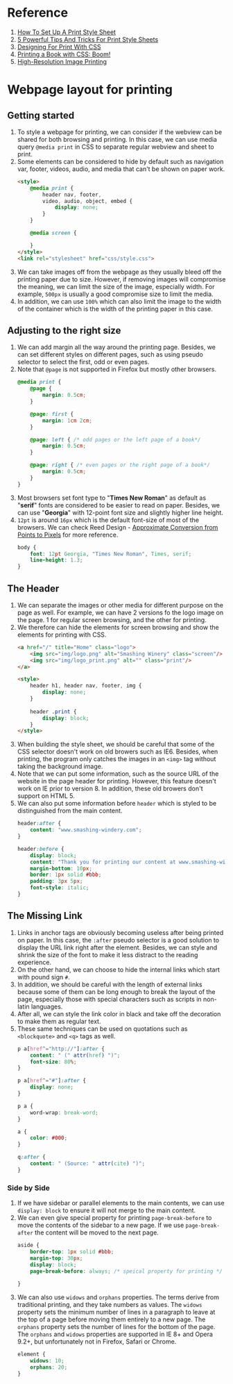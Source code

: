 # Reference
1. [How To Set Up A Print Style Sheet](https://www.smashingmagazine.com/2011/11/how-to-set-up-a-print-style-sheet/)
1. [5 Powerful Tips And Tricks For Print Style Sheets](https://www.smashingmagazine.com/2013/03/tips-and-tricks-for-print-style-sheets/)
1. [Designing For Print With CSS](https://www.smashingmagazine.com/2015/01/designing-for-print-with-css/)
1. [Printing a Book with CSS: Boom!](https://alistapart.com/article/boom/)
1. [High-Resolution Image Printing](https://alistapart.com/article/hiresprinting/)

# Webpage layout for printing
## Getting started
1. To style a webpage for printing, we can consider if the webview can be shared for both browsing and printing. In this case, we can use media query `@media print` in CSS to separate regular webview and sheet to print.
1. Some elements can be considered to hide by default such as navigation var, footer, videos, audio, and media that can't be shown on paper work.
    ```html
    <style>
        @media print {
            header nav, footer,
            video, audio, object, embed {
                display: none;
            }
        }

        @media screen {

        }
    </style>
    <link rel="stylesheet" href="css/style.css">
    ```
1. We can take images off from the webpage as they usually bleed off the printing paper due to size. However, if removing images will compromise the meaning, we can limit the size of the image, especially width. For example, `500px` is usually a good compromise size to limit the media. 
1. In addition, we can use `100%` which can also limit the image to the width of the container which is the width of the printing paper in this case. 

## Adjusting to the right size
1. We can add margin all the way around the printing page. Besides, we can set different styles on different pages, such as using pseudo selector to select the first, odd or even pages. 
1. Note that `@page` is not supported in Firefox but mostly other browsers.
    ```css
    @media print {
        @page {
            margin: 0.5cm;
        }

        @page: first {
            margin: 1cm 2cm;
        }

        @page: left { /* odd pages or the left page of a book*/
            margin: 0.5cm;
        }

        @page: right { /* even pages or the right page of a book*/
            margin: 0.5cm;
        }
    }
    ```
1. Most browsers set font type to "**Times New Roman**" as default as "**serif**" fonts are considered to be easier to read on paper. Besides, we can use "**Georgia**" with 12-point font size and slightly higher line height.
1. `12pt` is around `16px` which is the default font-size of most of the browsers. We can check Reed Design - [Approximate Conversion from Points to Pixels](https://reeddesign.co.uk/test/points-pixels.html) for more reference. 
    ```css
    body {
        font: 12pt Georgia, "Times New Roman", Times, serif;
        line-height: 1.3;
    }
    ```

## The Header
1. We can separate the images or other media for different purpose on the page as well. For example, we can have 2 versions fo the logo image on the page. 1 for regular screen browsing, and the other for printing.
1. We therefore can hide the elements for screen browsing and show the elements for printing with CSS.
    ```html
    <a href="/" title="Home" class="logo">
        <img src="img/logo.png" alt="Smashing Winery" class="screen"/>
        <img src="img/logo_print.png" alt="" class="print"/>
    </a>

    <style>
        header h1, header nav, footer, img {
            display: none;
        }
        
        header .print {
            display: block;
        }
    </style>
    ```
1. When building the style sheet, we should be careful that some of the CSS selector doesn't work on old browers such as IE6. Besides, when printing, the program only catches the images in an `<img>` tag without taking the background image. 
1. Note that we can put some information, such as the source URL of the website in the page header for printing. However, this feature doesn't work on IE prior to version 8. In addition, these old browers don't support on HTML 5.
1. We can also put some information before `header` which is styled to be distinguished from the main content.
    ```css
    header:after {
        content: "www.smashing-windery.com";
    }
    
    header:before {
        display: block;
        content: "Thank you for printing our content at www.smashing-winery.com. Please check back soon for new offers on delicious wine from our winery.";
        margin-bottom: 10px;
        border: 1px solid #bbb;
        padding: 3px 5px;
        font-style: italic;
    }
    ```

## The Missing Link
1. Links in anchor tags are obviously becoming useless after being printed on paper. In this case, the `:after` pseudo selector is a good solution to display the URL link right after the element. Besides, we can style and shrink the size of the font to make it less distract to the reading experience.
1. On the other hand, we can choose to hide the internal links which start with pound sign `#`.
1. In addition, we should be careful with the length of external links because some of them can be long enough to break the layout of the page, especially those with special characters such as scripts in non-latin languages. 
1. After all, we can style the link color in black and take off the decoration to make them as regular text. 
1. These same techniques can be used on quotations such as `<blockquote>` and `<q>` tags as well. 
    ```css
    p a[href^="http://"]:after {
        content: " (" attr(href) ")";
        font-size: 80%;
    }

    p a[href^="#"]:after {
        display: none;
    }

    p a {
        word-wrap: break-word;
    }

    a {
        color: #000;
    }

    q:after {
        content: " (Source: " attr(cite) ")";
    }
    ```

### Side by Side
1. If we have sidebar or parallel elements to the main contents, we can use `display: block` to ensure it will not merge to the main content. 
1. We can even give special property for printing `page-break-before` to move the contents of the sidebar to a new page. If we use `page-break-after` the content will be moved to the next page.
    ```css
    aside {
        border-top: 1px solid #bbb;
        margin-top: 30px;
        display: block;
        page-break-before: always; /* speical property for printing */
        
    }
    ```
1. We can also use `widows` and `orphans` properties. The terms derive from traditional printing, and they take numbers as values. The `widows` property sets the minimum number of lines in a paragraph to leave at the top of a page before moving them entirely to a new page. The `orphans` property sets the number of lines for the bottom of the page. The `orphans` and `widows` properties are supported in IE 8+ and Opera 9.2+, but unfortunately not in Firefox, Safari or Chrome.
    ```css
    element {
        widows: 10;
        orphans: 20;
    }
    ```

